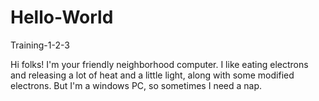 Hello-World
===========

Training-1-2-3

Hi folks!  I'm your friendly neighborhood computer.  I like eating electrons and releasing a lot of heat and a little light, along with some modified electrons.  But I'm a windows PC, so sometimes I need a nap.  
